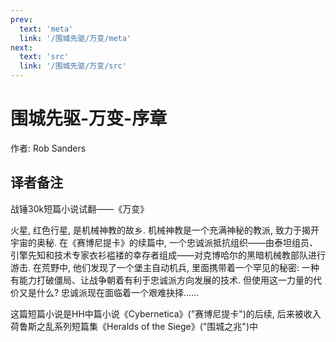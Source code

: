 ```yaml
---
prev:
  text: 'meta'
  link: '/围城先驱/万变/meta'
next:
  text: 'src'
  link: '/围城先驱/万变/src'
---
```


# 围城先驱-万变-序章

作者: Rob Sanders

## 译者备注

战锤30k短篇小说试翻——《万变》

火星, 红色行星, 是机械神教的故乡. 机械神教是一个充满神秘的教派, 致力于揭开宇宙的奥秘. 在《赛博尼提卡》的续篇中, 一个忠诚派抵抗组织——由泰坦组员、引擎先知和技术专家衣衫褴褛的幸存者组成——对克博哈尔的黑暗机械教部队进行游击. 在荒野中, 他们发现了一个堡主自动机兵, 里面携带着一个罕见的秘密: 一种有能力打破僵局、让战争朝着有利于忠诚派方向发展的技术. 但使用这一力量的代价又是什么? 忠诚派现在面临着一个艰难抉择……

这篇短篇小说是HH中篇小说《Cybernetica》("赛博尼提卡")的后续, 后来被收入荷鲁斯之乱系列短篇集《Heralds of the Siege》("围城之兆")中

